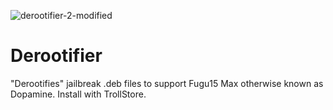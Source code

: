 ![derootifier-2-modified](https://user-images.githubusercontent.com/85764897/233835798-4b5e2e2c-7639-42c6-9ced-a11301f1435d.png)

# Derootifier
"Derootifies" jailbreak .deb files to support Fugu15 Max otherwise known as Dopamine. Install with TrollStore.

